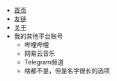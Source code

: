 -   [首页](/)
-   [友链](single\friends.md) 
-    [关于](single\about.md) 
-   我的其他平台账号
    -   哔哩哔哩
    -   网易云音乐
    -   Telegram频道
    -   啥都不是，但是名字很长的选项
